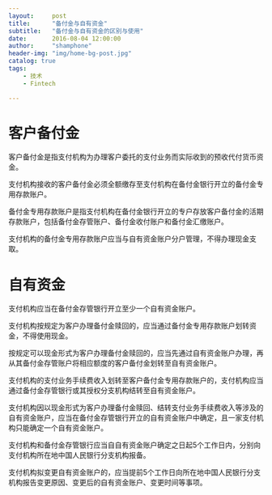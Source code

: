 ```yaml
---
layout:     post
title:      "备付金与自有资金"
subtitle:   "备付金与自有资金的区别与使用"
date:       2016-08-04 12:00:00
author:     "shamphone"
header-img: "img/home-bg-post.jpg"
catalog: true
tags:
    - 技术
    - Fintech

---
```


# 客户备付金

客户备付金是指支付机构为办理客户委托的支付业务而实际收到的预收代付货币资金。

支付机构接收的客户备付金必须全额缴存至支付机构在备付金银行开立的备付金专用存款账户。

备付金专用存款账户是指支付机构在备付金银行开立的专户存放客户备付金的活期存款账户，包括备付金存管账户、备付金收付账户和备付金汇缴账户。

支付机构的备付金专用存款账户应当与自有资金账户分户管理，不得办理现金支取。

# 自有资金

支付机构应当在备付金存管银行开立至少一个自有资金账户。

支付机构按规定为客户办理备付金赎回的，应当通过备付金专用存款账户划转资金，不得使用现金。

按规定可以现金形式为客户办理备付金赎回的，应当先通过自有资金账户办理，再从其备付金存管账户将相应额度的客户备付金划转至自有资金账户。

支付机构的支付业务手续费收入划转至客户备付金专用存款账户的，支付机构应当通过备付金存管银行或其授权分支机构结转至自有资金账户。

支付机构因以现金形式为客户办理备付金赎回、结转支付业务手续费收入等涉及的自有资金账户，应当在备付金存管银行开立的自有资金账户中确定，且一家支付机构只能确定一个自有资金账户。

支付机构和备付金存管银行应当自自有资金账户确定之日起5个工作日内，分别向支付机构所在地中国人民银行分支机构报备。

支付机构拟变更自有资金账户的，应当提前5个工作日向所在地中国人民银行分支机构报告变更原因、变更后的自有资金账户、变更时间等事项。